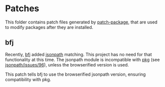 # Patches

This folder contains patch files generated by [patch-package](https://www.npmjs.com/package/patch-package), that are used to modify packages after they are installed.

## bfj

Recently, [bfj](https://www.npmjs.com/package/bfj) added [jsonpath](https://www.npmjs.com/package/jsonpath) matching. This project has no need for that functionality at this time. The jsonpath module is incompatible with [pkg](https://www.npmjs.com/package/pkg) (see [jsonpath/issues/96](https://github.com/dchester/jsonpath/issues/96)), unless the browserified version is used.

This patch tells bfj to use the browserified jsonpath version, ensuring compatibility with pkg.
